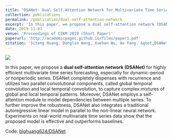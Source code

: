 ```yaml
---
title: "DSANet: Dual Self-Attention Network for Multivariate Time Series Forecasting"
collection: publications
permalink: /publication/dual-self-attention-network
excerpt: 'In this paper, we propose a dual self-attention network (DSANet) for highly efficient multivariate time series forecasting.'
date: 2019-11-03
venue: 'Proceedings of CIKM 2019 (Short Paper)'
paperurl: 'http://academicpages.github.io/files/paper1.pdf'
citation: 'Siteng Huang, Donglin Wang, Xuehan Wu, Ao Tang. &quot;DSANet: Dual Self-Attention Network for Multivariate Time Series Forecasting&quot;. CIKM 2019.'
---
```


![](https://raw.githubusercontent.com/bighuang624/DSANet/master/docs/DSANet-model-structure.png)

In this paper, we propose a **dual self-attention network (DSANet)** for highly efficient multivariate time series forecasting, especially for dynamic-period or nonperiodic series. DSANet completely dispenses with recurrence and utilizes two parallel convolutional components, called global temporal convolution and local temporal convolution, to capture complex mixtures of global and local temporal patterns. Moreover, DSANet employs a self-attention module to model dependencies between multiple series. To further improve the robustness, DSANet also integrates a traditional autoregressive linear model in parallel to the non-linear neural network. Experiments on real-world multivariate time series data show that the proposed model is effective and outperforms baselines.

Code: [bighuang624/DSANet](https://github.com/bighuang624/DSANet)

<!-- [Download paper here](http://academicpages.github.io/files/paper1.pdf)

Recommended citation: Your Name, You. (2009). "Paper Title Number 1." <i>Journal 1</i>. 1(1). -->